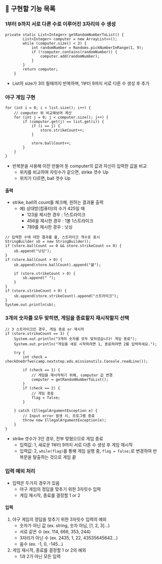## 🚀 구현할 기능 목록

### 1부터 9까지 서로 다른 수로 이루어진 3자리의 수 생성

```
private static List<Integer> getRandomNumberToList() {
        List<Integer> computer = new ArrayList<>();
        while (computer.size() < 3) {
            int randomNumber = Randoms.pickNumberInRange(1, 9);
            if (!computer.contains(randomNumber)) {
                computer.add(randomNumber);
            }
        }
        return computer;
    }
```
- List의 size가 3이 될때까지 반복하며, 1부터 9까지 서로 다른 수 생성 후 추가


### 야구 게임 구현
```
for (int i = 0; i < list.size(); i++) {
    // computer 와 비교해보며 계산
    for (int j = 0; j < computer.size(); j++) {
        if (computer.get(j) == list.get(i)) {
            if (i == j) {
                store.strikeCount++;
            }

            store.ballCount++;
        }
    }
}
```
- 반복문을 사용해 이전 만들어 둔 computer의 값과 자신이 입력한 값을 비교
  - 위치를 비교하여 자릿수가 같으면, strike 갯수 Up
  - 위치가 다르면, ball 갯수 Up
#### 출력
- strike, ball의 count를 체크해, 원하는 결과물 출력
    - 예) 상대방(컴퓨터)의 수가 425일 때
        - 123을 제시한 경우 : 1스트라이크
        - 456을 제시한 경우 : 1볼 1스트라이크
        - 789를 제시한 경우 : 낫싱
```
// 입력한 수에 대한 결과를 볼, 스트라이크 개수로 표시
StringBuilder sb = new StringBuilder();
if (store.ballCount == 0 && store.strikeCount == 0) {
    sb.append("낫싱");
}
if (store.ballCount > 0) {
    sb.append(store.ballCount).append("볼");

    if (store.strikeCount > 0) {
        sb.append(" ");
    }
}
if (store.strikeCount > 0) {
    sb.append(store.strikeCount).append("스트라이크");
}
System.out.println(sb);
```

### 3개의 숫자를 모두 맞히면, 게임을 종료할지 재시작할지 선택
```
// 3 스트라이크인 경우, 게임 종료 or 재시작
if (store.strikeCount == 3) {
    System.out.println("3개의 숫자를 모두 맞히셨습니다! 게임 종료");
    System.out.println("게임을 새로 시작하려면 1, 종료하려면 2를 입력하세요.");

    try {
        int check = checkOneOrTwo(camp.nextstep.edu.missionutils.Console.readLine());

        if (check == 1) {
            // 게임을 재시작하기 위해, computer 값 변경
            computer = getRandomNumberToList();
        }
        if (check == 2) {
            // 게임 종료
            flag = false;
        }

    } catch (IllegalArgumentException e) {
        // Input error 발생 시, 프로그램 종료
        throw new IllegalArgumentException(e);
    }
}
```
- strike 갯수가 3인 경우, 전부 맞혔으므로 게임 종료
  - 입력값: 1, 새로운 1부터 9까지 서로 다른 수 생성 후 게임 재시작
  - 입력값: 2, `while(flag)`를 통해 게임 실행 중, `flag = false;`로 변경하여 반복문을 탈출하는 것으로 게임 끝

### 입력 예외 처리
- 입력은 두가지 경우가 있음
  - 야구 게임의 정답을 맞추기 위한 3자릿수 입력 
  - 게임 재시작, 종료를 결정할 1 or 2
#### 입력
  1. 야구 게임의 정답을 맞추기 위한 3자릿수 입력의 예외
     - 숫자가 아닌 값 (ex. string, 숫자 아님, [1, 2, 3]...)
     - 서로 같은 수 (ex. 114, 666, 353, 244)
     - 3자리가 아닌 수 (ex. 2435, 1, 22, 43535645642...)
     - 음수 (ex. -1, 0, -145...)
  2. 게임 재시작, 종료를 결정할 1 or 2의 예외
     - 1과 2가 아닌 모든 입력

